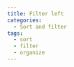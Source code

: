 ```yaml
---
title: Filter left
categories:
  - Sort and filter
tags:
  - sort
  - filter
  - organize
---
```

